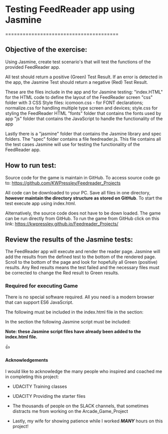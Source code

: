 # Testing FeedReader app using Jasmine
=======================================

## Objective of the exercise:

Using Jasmine, create test scenario's that will test the functions of the provided FeedReader app.

All test should return a positive (Green) Test Result.  If an error is detected in the app, the Jasmine Test should return a negative (Red) Test Result.

These are the files include in the app and for Jasmine testing:
"index.HTML" for the HTML code to define the layout of the FeedReader screen
"css" folder with 3 CSS Style files: icomoon.css - for FONT declarations; normalize.css for handling multiple type screen and devices; style.css for styling the FeedReader HTML
"fonts" folder that contains the fonts used by app
"js" folder that contains the JavaScript to handle the functionality of the app

Lastly there is a "jasmine" folder that contains the Jasmine library and spec folders.   The "spec" folder contains a file feedreader.js.  This file contains all the test cases Jasmine will use for testing the functionality of the FeedReader app.



## How to run test:

Source code for the game is maintain in GitHub.  To access source code go to:
<https://github.com/KWPressley/Feedreader_Projects>

All code can be downloaded to your PC.  Save all files in one directory, **however maintain the directory structure as stored on GitHub**.  To start the test execute app using index.html.

Alternatively, the source code does not have to be down loaded.  The game can be run directly from GitHub.  To run the game from GitHub click on this link:
<https://kwpressley.github.io/Feedreader_Projects/>


## Review the results of the Jasmine tests:

The FeedReader app will execute and render the reader page.   Jasmine will add the results from the defined test to the bottom of the rendered page.  Scroll to the bottom of the page and look for hopefully all Green (positive) results.   Any Red results means the test failed and the necessary files must be corrected to change the Red result to Green results.

### Required for executing Game
There is no special software required.  All you need is a modern browser that can support ES6 JavaScript.

The following must be included in the index.html file in the <head> section:
<link rel="stylesheet" href="jasmine/lib/jasmine-2.1.2/jasmine.css">

<script src="jasmine/lib/jasmine-2.1.2/jasmine.js"></script>
<script src="jasmine/lib/jasmine-2.1.2/jasmine-html.js"></script>
<script src="jasmine/lib/jasmine-2.1.2/boot.js"></script>

In the <body> section the following Jasmine script must be included:
<script src="jasmine/spec/feedreader.js"></script>

**Note:  these Jasmine script files have already been added to the index.html file.**

:+1:
#### Acknowledgements
I would like to acknowledge the many people who inspired and coached me in completing this project:

* UDACITY Training classes
* UDACITY Providing the starter files

* The thousands of people on the SLACK channels, that sometimes distracts me from working on the Arcade_Game_Project

* Lastly, my wife for showing patience while I worked _**MANY**_ hours on this project!
